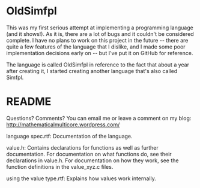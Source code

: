 OldSimfpl
=========

This was my first serious attempt at implementing a programming
language (and it shows!). As it is, there are a lot of bugs and it
couldn't be considered complete. I have no plans to work on this
project in the future -- there are quite a few features of the
language that I dislike, and I made some poor implementation decisions
early on -- but I've put it on GitHub for reference.

The language is called OldSimfpl in reference to the fact that about a
year after creating it, I started creating another language that's
also called Simfpl.


README
======

Questions? Comments? You can email me or leave a comment on my blog:
http://mathematicalmulticore.wordpress.com/

language spec.rtf: Documentation of the language.

value.h: Contains declarations for functions as well as further
documentation. For documentation on what functions do, see their
declarations in value.h. For documentation on how they work, see the
function definitions in the value_xyz.c files.

using the value type.rtf: Explains how values work internally.
